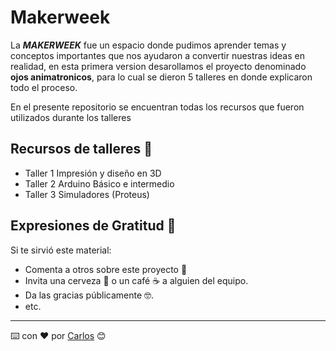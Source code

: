 # Makerweek

La ***MAKERWEEK*** fue un espacio donde pudimos aprender temas y conceptos importantes que nos ayudaron a convertir nuestras ideas en realidad, en esta primera version desarollamos el proyecto denominado **ojos animatronicos**, para lo cual se dieron 5 talleres en donde  explicaron todo el proceso. 

En el presente repositorio se encuentran todas los recursos que fueron utilizados durante los talleres

## Recursos de talleres  🚀

* Taller 1 Impresión y diseño en 3D
* Taller 2 Arduino Básico e intermedio
* Taller 3 Simuladores (Proteus) 

## Expresiones de Gratitud 🎁
Si te sirvió este material:
* Comenta a otros sobre este proyecto 📢
* Invita una cerveza 🍺 o un café ☕ a alguien del equipo. 
* Da las gracias públicamente 🤓.
* etc.
---
⌨️ con ❤️ por [Carlos](https://github.com/TheWeenhayek) 😊
